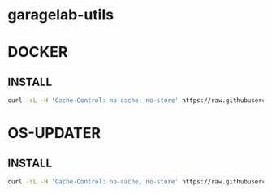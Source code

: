 # garagelab-utils

# DOCKER

## INSTALL

```bash
curl -sL -H 'Cache-Control: no-cache, no-store' https://raw.githubusercontent.com/chadwagoner/garagelab-utils/main/docker-install.sh | bash
```

# OS-UPDATER

## INSTALL

```bash
curl -sL -H 'Cache-Control: no-cache, no-store' https://raw.githubusercontent.com/chadwagoner/garagelab-utils/main/os-updater-install.sh | bash
```